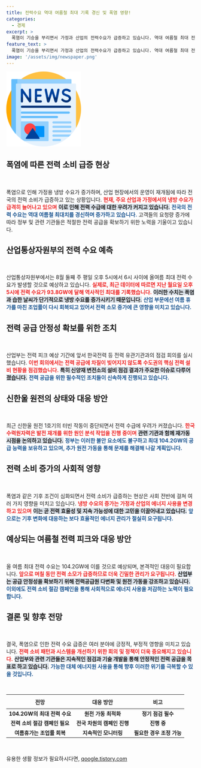 ```yaml
---
title: 전력수요 역대 여름철 최대 기록 경신 및 폭염 영향!
categories:
  - 경제
excerpt: >
  폭염이 기승을 부리면서 가정과 산업의 전력수요가 급증하고 있습니다. 역대 여름철 최대 전력수요가 경신된 가운데, 이번 주 중 최고치 돌파 전망까지! 전력 공급 안정은 과연 가능할까요?
feature_text: >
  폭염이 기승을 부리면서 가정과 산업의 전력수요가 급증하고 있습니다. 역대 여름철 최대 전력수요가 경신된 가운데, 이번 주 중 최고치 돌파 전망까지! 전력 공급 안정은 과연 가능할까요?
image: '/assets/img/newspaper.png'
---
```


<p><img src="/assets/img/newspaper.png" alt="kimp 속보" /></p>

<h2 data-ke-size="size26">폭염에 따른 전력 소비 급증 현상</h2>

<p data-ke-size="size16">&nbsp;</p>

<p>폭염으로 인해 가정용 냉방 수요가 증가하며, 산업 현장에서의 운영이 재개됨에 따라 전국의 전력 소비가 급증하고 있는 상황입니다. <b><span style="color: #ee2323;">현재, 주요 산업과 가정에서의 냉방 수요가 급격히 늘어나고 있으며</span></b> <b><span style="background-color: #21538527;">이로 인해 전력 수급에 대한 우려가 커지고 있습니다.</span></b> <b><span style="color: #1a5490;">전국의 전력 수요는 역대 여름철 최대치를 경신하며 증가하고 있습니다.</span></b> 고객들의 요청량 증가에 따라 정부 및 관련 기관들은 적절한 전력 공급을 확보하기 위한 노력을 기울이고 있습니다.</p>

<h2 data-ke-size="size26">산업통상자원부의 전력 수요 예측</h2>

<p data-ke-size="size16">&nbsp;</p>

<p>산업통상자원부에서는 8월 둘째 주 평일 오후 5시에서 6시 사이에 올여름 최대 전력 수요가 발생할 것으로 예상하고 있습니다. <b><span style="color: #ee2323;">실제로, 최근 데이터에 따르면 지난 월요일 오후 5시에 전력 수요가 93.8GW에 달해 역사적인 최대를 기록했습니다.</span></b> <b><span style="background-color: #21538527;">이러한 수치는 폭염과 습한 날씨가 단기적으로 냉방 수요를 증가시키기 때문입니다.</span></b> <b><span style="color: #1a5490;">산업 부문에선 여름 휴가를 마친 조업률이 다시 회복되고 있어서 전력 소모 증가에 큰 영향을 미치고 있습니다.</span></b></p>

<h2 data-ke-size="size26">전력 공급 안정성 확보를 위한 조치</h2>

<p data-ke-size="size16">&nbsp;</p>

<p>산업부는 전력 피크 예상 기간에 앞서 한국전력 등 전력 유관기관과의 점검 회의를 실시했습니다. <b><span style="color: #ee2323;">이번 회의에서는 전력 공급에 차질이 빚어지지 않도록 수도권의 핵심 전력 설비 현황을 점검했습니다.</span></b> <b><span style="background-color: #21538527;">특히 신양재 변전소의 설비 점검 결과가 주요한 이슈로 다루어졌습니다.</span></b> <b><span style="color: #1a5490;">전력 공급을 위한 필수적인 조치들이 신속하게 진행되고 있습니다.</span></b></p>

<h2 data-ke-size="size26">신한울 원전의 상태와 대응 방안</h2>

<p data-ke-size="size16">&nbsp;</p>

<p>최근 신한울 원전 1호기의 터빈 작동이 중단되면서 전력 수급에 우려가 커졌습니다. <b><span style="color: #ee2323;">한국수력원자력은 발전 재개를 위한 원인 분석 작업을 진행 중이며</span></b> <b><span style="background-color: #21538527;">관련 기관과 함께 재가동 시점을 논의하고 있습니다.</span></b> <b><span style="color: #1a5490;">정부는 이러한 불안 요소에도 불구하고 최대 104.2GW의 공급 능력을 보유하고 있으며, 추가 원전 가동을 통해 문제를 해결해 나갈 계획입니다.</span></b></p>

<h2 data-ke-size="size26">전력 소비 증가의 사회적 영향</h2>

<p data-ke-size="size16">&nbsp;</p>

<p>폭염과 같은 기후 조건이 심화되면서 전력 소비가 급증하는 현상은 사회 전반에 걸쳐 여러 가지 영향을 미치고 있습니다. <b><span style="color: #ee2323;">냉방 수요의 증가는 가정과 산업의 에너지 사용을 변경하고 있으며</span></b> <b><span style="background-color: #21538527;">이는 곧 전력 효율성 및 지속 가능성에 대한 고민을 이끌어내고 있습니다.</span></b> <b><span style="color: #1a5490;">앞으로는 기후 변화에 대응하는 보다 효율적인 에너지 관리가 절실히 요구됩니다.</span></b></p>

<h2 data-ke-size="size26">예상되는 여름철 전력 피크와 대응 방안</h2>

<p data-ke-size="size16">&nbsp;</p>

<p>올 여름 최대 전력 수요는 104.2GW에 이를 것으로 예상되며, 본격적인 대응이 필요합니다. <b><span style="color: #ee2323;">앞으로 며칠 동안 전력 소모가 급증하므로 더욱 긴밀한 관리가 요구됩니다.</span></b> <b><span style="background-color: #21538527;">산업부는 공급 안정성을 확보하기 위해 전력공급원 다변화 및 원전 가동을 강조하고 있습니다.</span></b> <b><span style="color: #1a5490;">이외에도 전력 소비 절감 캠페인을 통해 사회적으로 에너지 사용을 저감하는 노력이 필요합니다.</span></b></p>

<h2 data-ke-size="size26">결론 및 향후 전망</h2>

<p data-ke-size="size16">&nbsp;</p>

<p>결국, 폭염으로 인한 전력 수요 급증은 여러 분야에 긍정적, 부정적 영향을 미치고 있습니다. <b><span style="color: #ee2323;">전력 소비 패턴과 시스템을 개선하기 위한 회의 및 정책이 더욱 중요해지고 있습니다.</span></b> <b><span style="background-color: #21538527;">산업부와 관련 기관들은 지속적인 점검과 기술 개발을 통해 안정적인 전력 공급을 목표로 하고 있습니다.</span></b> <b><span style="color: #1a5490;">가능한 대체 에너지원 사용을 통해 향후 이러한 위기를 극복할 수 있을 것입니다.</span></b></p>

<p data-ke-size="size16">&nbsp;</p>

<table style="width: 100%;">
    <thead>
        <tr>
            <th style="text-align: center; height: 30px;"><b>전망</b></th>
            <th style="text-align: center; height: 30px;"><b>대응 방안</b></th>
            <th style="text-align: center; height: 30px;"><b>비고</b></th>
        </tr>
    </thead>
    <tbody>
        <tr>
            <td style="text-align: center; height: 17px;"><b>104.2GW의 최대 전력 수요</b></td>
            <td style="text-align: center; height: 17px;"><b>원전 가동 최적화</b></td>
            <td style="text-align: center; height: 17px;"><b>정기 점검 필수</b></td>
        </tr>
        <tr>
            <td style="text-align: center; height: 17px;"><b>전력 소비 절감 캠페인 필요</b></td>
            <td style="text-align: center; height: 17px;"><b>전국 차원의 캠페인 진행</b></td>
            <td style="text-align: center; height: 17px;"><b>진행 중</b></td>
        </tr>
        <tr>
            <td style="text-align: center; height: 17px;"><b>여름휴가는 조업률 회복</b></td>
            <td style="text-align: center; height: 17px;"><b>지속적인 모니터링</b></td>
            <td style="text-align: center; height: 17px;"><b>필요한 경우 조정 가능</b></td>
        </tr>
    </tbody>
</table>

<p data-ke-size="size16">&nbsp;</p>
유용한 생활 정보가 필요하시다면, <a href="https://qoogle.tistory.com" rel="dofollow">qoogle.tistory.com</a>


